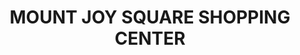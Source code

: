 ---
title: "MOUNT JOY SQUARE SHOPPING CENTER"
url: /mount-joy/mount-joy-square-shopping-center/
shop: mall
---